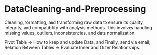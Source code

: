 # DataCleaning-and-Preprocessing
Cleaning, formatting, and transforming raw data to ensure its quality, integrity, and compatibility with analysis methods. This involves handling missing values, outliers, inconsistencies, and data normalization.

Pivot Table => How to keep and update Data, and Finally, send via email;
Relation Between Tables => Evaluate Inner and Outer Relationships.
